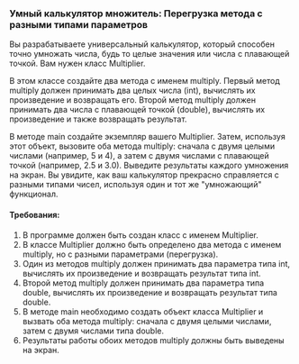 
### Умный калькулятор множитель: Перегрузка метода с разными типами параметров

Вы разрабатываете универсальный калькулятор, который способен точно умножать числа, будь то целые значения или числа с плавающей точкой. Вам нужен класс Multiplier.

В этом классе создайте два метода с именем multiply. Первый метод multiply должен принимать два целых числа (int), вычислять их произведение и возвращать его. Второй метод multiply должен принимать два числа с плавающей точкой (double), вычислять их произведение и также возвращать результат.

В методе main создайте экземпляр вашего Multiplier. Затем, используя этот объект, вызовите оба метода multiply: сначала с двумя целыми числами (например, 5 и 4), а затем с двумя числами с плавающей точкой (например, 2.5 и 3.0). Выведите результаты каждого умножения на экран. Вы увидите, как ваш калькулятор прекрасно справляется с разными типами чисел, используя один и тот же "умножающий" функционал.

#### Требования:
1. В программе должен быть создан класс с именем Multiplier.
2. В классе Multiplier должно быть определено два метода с именем multiply, но с разными параметрами (перегрузка).
3. Один из методов multiply должен принимать два параметра типа int, вычислять их произведение и возвращать результат типа int.
4. Второй метод multiply должен принимать два параметра типа double, вычислять их произведение и возвращать результат типа double.
5. В методе main необходимо создать объект класса Multiplier и вызвать оба метода multiply: сначала с двумя целыми числами, затем с двумя числами типа double.
6. Результаты работы обоих методов multiply должны быть выведены на экран.